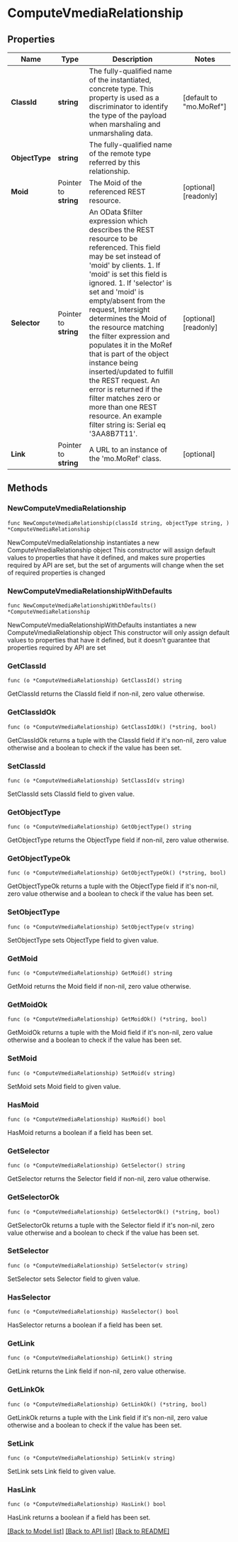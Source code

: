 # ComputeVmediaRelationship

## Properties

Name | Type | Description | Notes
------------ | ------------- | ------------- | -------------
**ClassId** | **string** | The fully-qualified name of the instantiated, concrete type. This property is used as a discriminator to identify the type of the payload when marshaling and unmarshaling data. | [default to "mo.MoRef"]
**ObjectType** | **string** | The fully-qualified name of the remote type referred by this relationship. | 
**Moid** | Pointer to **string** | The Moid of the referenced REST resource. | [optional] [readonly] 
**Selector** | Pointer to **string** | An OData $filter expression which describes the REST resource to be referenced. This field may be set instead of &#39;moid&#39; by clients. 1. If &#39;moid&#39; is set this field is ignored. 1. If &#39;selector&#39; is set and &#39;moid&#39; is empty/absent from the request, Intersight determines the Moid of the resource matching the filter expression and populates it in the MoRef that is part of the object instance being inserted/updated to fulfill the REST request. An error is returned if the filter matches zero or more than one REST resource. An example filter string is: Serial eq &#39;3AA8B7T11&#39;. | [optional] [readonly] 
**Link** | Pointer to **string** | A URL to an instance of the &#39;mo.MoRef&#39; class. | [optional] 

## Methods

### NewComputeVmediaRelationship

`func NewComputeVmediaRelationship(classId string, objectType string, ) *ComputeVmediaRelationship`

NewComputeVmediaRelationship instantiates a new ComputeVmediaRelationship object
This constructor will assign default values to properties that have it defined,
and makes sure properties required by API are set, but the set of arguments
will change when the set of required properties is changed

### NewComputeVmediaRelationshipWithDefaults

`func NewComputeVmediaRelationshipWithDefaults() *ComputeVmediaRelationship`

NewComputeVmediaRelationshipWithDefaults instantiates a new ComputeVmediaRelationship object
This constructor will only assign default values to properties that have it defined,
but it doesn't guarantee that properties required by API are set

### GetClassId

`func (o *ComputeVmediaRelationship) GetClassId() string`

GetClassId returns the ClassId field if non-nil, zero value otherwise.

### GetClassIdOk

`func (o *ComputeVmediaRelationship) GetClassIdOk() (*string, bool)`

GetClassIdOk returns a tuple with the ClassId field if it's non-nil, zero value otherwise
and a boolean to check if the value has been set.

### SetClassId

`func (o *ComputeVmediaRelationship) SetClassId(v string)`

SetClassId sets ClassId field to given value.


### GetObjectType

`func (o *ComputeVmediaRelationship) GetObjectType() string`

GetObjectType returns the ObjectType field if non-nil, zero value otherwise.

### GetObjectTypeOk

`func (o *ComputeVmediaRelationship) GetObjectTypeOk() (*string, bool)`

GetObjectTypeOk returns a tuple with the ObjectType field if it's non-nil, zero value otherwise
and a boolean to check if the value has been set.

### SetObjectType

`func (o *ComputeVmediaRelationship) SetObjectType(v string)`

SetObjectType sets ObjectType field to given value.


### GetMoid

`func (o *ComputeVmediaRelationship) GetMoid() string`

GetMoid returns the Moid field if non-nil, zero value otherwise.

### GetMoidOk

`func (o *ComputeVmediaRelationship) GetMoidOk() (*string, bool)`

GetMoidOk returns a tuple with the Moid field if it's non-nil, zero value otherwise
and a boolean to check if the value has been set.

### SetMoid

`func (o *ComputeVmediaRelationship) SetMoid(v string)`

SetMoid sets Moid field to given value.

### HasMoid

`func (o *ComputeVmediaRelationship) HasMoid() bool`

HasMoid returns a boolean if a field has been set.

### GetSelector

`func (o *ComputeVmediaRelationship) GetSelector() string`

GetSelector returns the Selector field if non-nil, zero value otherwise.

### GetSelectorOk

`func (o *ComputeVmediaRelationship) GetSelectorOk() (*string, bool)`

GetSelectorOk returns a tuple with the Selector field if it's non-nil, zero value otherwise
and a boolean to check if the value has been set.

### SetSelector

`func (o *ComputeVmediaRelationship) SetSelector(v string)`

SetSelector sets Selector field to given value.

### HasSelector

`func (o *ComputeVmediaRelationship) HasSelector() bool`

HasSelector returns a boolean if a field has been set.

### GetLink

`func (o *ComputeVmediaRelationship) GetLink() string`

GetLink returns the Link field if non-nil, zero value otherwise.

### GetLinkOk

`func (o *ComputeVmediaRelationship) GetLinkOk() (*string, bool)`

GetLinkOk returns a tuple with the Link field if it's non-nil, zero value otherwise
and a boolean to check if the value has been set.

### SetLink

`func (o *ComputeVmediaRelationship) SetLink(v string)`

SetLink sets Link field to given value.

### HasLink

`func (o *ComputeVmediaRelationship) HasLink() bool`

HasLink returns a boolean if a field has been set.


[[Back to Model list]](../README.md#documentation-for-models) [[Back to API list]](../README.md#documentation-for-api-endpoints) [[Back to README]](../README.md)


